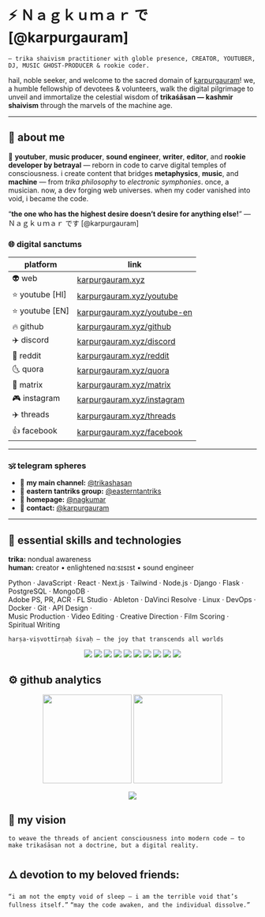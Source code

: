 # ⚡ Ｎａｇｋｕｍａｒ で [@karpurgauram] 

`— trika shaivism practitioner with globle presence, CREATOR, YOUTUBER, DJ, MUSIC GHOST-PRODUCER & rookie coder.`

hail, noble seeker, and welcome to the sacred domain of [karpurgauram](https://karpurgauram.xyz/)!
we, a humble fellowship of devotees & volunteers, walk the digital pilgrimage to unveil and immortalize the celestial wisdom of **trikaśāsan — kashmir shaivism** through the marvels of the machine age.  

---

## 🌺 about me  

🎥 **youtuber**, **music producer**, **sound engineer**, **writer**, **editor**, and **rookie developer by betrayal** — reborn in code to carve digital temples of consciousness. i create content that bridges **metaphysics**, **music**, and **machine** — from *trika philosophy* to *electronic symphonies*. once, a musician. now, a dev forging web universes. when my coder vanished into void, i became the code.

“**the one who has the highest desire doesn’t desire for anything else!**”  — Ｎａｇｋｕｍａｒ です [@karpurgauram]

### 🌐 digital sanctums

| platform | link |
|-----------|------|
| 👽 web | [karpurgauram.xyz](https://karpurgauram.xyz) |
| ⭐️ youtube [HI] | [karpurgauram.xyz/youtube](https://karpurgauram.xyz/youtube) |
| ⭐️ youtube [EN] | [karpurgauram.xyz/youtube-en](https://karpurgauram.xyz/youtube-en) |
| 🔥 github | [karpurgauram.xyz/github](https://karpurgauram.xyz/github) |
| ✈️ discord | [karpurgauram.xyz/discord](https://karpurgauram.xyz/discord) |
| 💎 reddit | [karpurgauram.xyz/reddit](https://karpurgauram.xyz/reddit) |
| 🌜 quora | [karpurgauram.xyz/quora](https://karpurgauram.xyz/quora) |
| 🙂 matrix | [karpurgauram.xyz/matrix](https://karpurgauram.xyz/matrix) |
| 🎮 instagram | [karpurgauram.xyz/instagram](https://karpurgauram.xyz/instagram) |
| ✈️ threads | [karpurgauram.xyz/threads](https://karpurgauram.xyz/threads) |
| 👍 facebook | [karpurgauram.xyz/facebook](https://karpurgauram.xyz/facebook) |

---

### 🕉️ telegram spheres

- 🐍 **my main channel:** [@trikashasan](https://t.me/trikashasan)  
- 🧿 **eastern tantriks group:** [@easterntantriks](https://t.me/easterntantriks)  
- 🌸 **homepage:** [@nagkumar](https://t.me/nagkumar)  
- 🔮 **contact:** [@karpurgauram](https://t.me/karpurgauram)  

---

## 🧠 essential skills and technologies

**trika:** nondual awareness  
**human:** creator • enlightened nɑːsɪsɪst • sound engineer  

Python · JavaScript · React · Next.js · Tailwind · Node.js · Django · Flask · PostgreSQL · MongoDB ·  
Adobe PS, PR, ACR · FL Studio · Ableton · DaVinci Resolve · Linux · DevOps · Docker · Git · API Design ·  
Music Production · Video Editing · Creative Direction · Film Scoring · Spiritual Writing  

`harṣa-viṣvottīrṇaḥ śivaḥ — the joy that transcends all worlds`

<p align="center">
  <img src="https://img.shields.io/badge/Python-%23121011.svg?&style=for-the-badge&logo=python&logoColor=ffdd54&labelColor=000000&color=gradient" />
  <img src="https://img.shields.io/badge/React-%2300d8ff.svg?&style=for-the-badge&logo=react&logoColor=white&labelColor=000000&color=gradient" />
  <img src="https://img.shields.io/badge/Next.js-%23000000.svg?&style=for-the-badge&logo=nextdotjs&logoColor=white&labelColor=000000&color=gradient" />
  <img src="https://img.shields.io/badge/Linux-%23FCC624.svg?&style=for-the-badge&logo=linux&logoColor=black&labelColor=000000&color=gradient" />
  <img src="https://img.shields.io/badge/FL%20Studio-%23ff7518.svg?&style=for-the-badge&logo=flstudio&logoColor=white&labelColor=000000&color=gradient" />
  <img src="https://img.shields.io/badge/Premiere%20Pro-%239999FF.svg?&style=for-the-badge&logo=adobepremierepro&logoColor=white&labelColor=000000&color=gradient" />
  <img src="https://img.shields.io/badge/After%20Effects-%239999FF.svg?&style=for-the-badge&logo=adobeaftereffects&logoColor=white&labelColor=000000&color=gradient" />
  <img src="https://img.shields.io/badge/Photoshop-%231FA1F1.svg?&style=for-the-badge&logo=adobephotoshop&logoColor=white&labelColor=000000&color=gradient" />
  <img src="https://img.shields.io/badge/Docker-%232496ED.svg?&style=for-the-badge&logo=docker&logoColor=white&labelColor=000000&color=gradient" />
  <img src="https://img.shields.io/badge/Node.js-%23339933.svg?&style=for-the-badge&logo=nodedotjs&logoColor=white&labelColor=000000&color=gradient" />
</p>


## ⚙️ github analytics

<p align="center"> <img src="https://github-readme-stats.vercel.app/api?username=karpurgauram&show_icons=true&theme=radical&count_private=true" height="180em" /> <img src="https://github-readme-stats.vercel.app/api/top-langs/?username=karpurgauram&layout=compact&theme=radical" height="180em" /> </p> <p align="center"> <img src="https://github-readme-streak-stats.herokuapp.com?user=karpurgauram&theme=radical&date_format=j%20M%5B%20Y%5D" /> </p>

## 🌌 my vision

`to weave the threads of ancient consciousness into modern code — to make trikaśāsan not a doctrine, but a digital reality.`

## 🜂 devotion to my beloved friends:

`“i am not the empty void of sleep — i am the terrible void that’s fullness itself.”` `“may the code awaken, and the individual dissolve.”`
